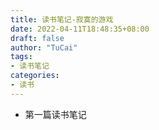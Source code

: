 ```yaml
---
title: 读书笔记-寂寞的游戏
date: 2022-04-11T18:48:35+08:00
draft: false
author: "TuCai"
tags: 
- 读书笔记
categories:
- 读书
---
```


- 第一篇读书笔记